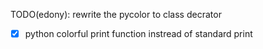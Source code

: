 TODO(edony): rewrite the pycolor to class decrator
- [x] python colorful print function instread of standard print

